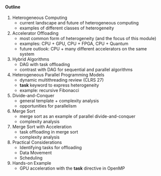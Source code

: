 #### Outline 

1. Heterogeneous Computing 
    - current landscape and future of heterogeneous computing 
    - examples of different classes of heterogeneity 
2. Accelerator Offloading 
     - most common form of heterogeneity (and the focus of this module) 
	 - examples: CPU + GPU, CPU + FPGA, CPU + Quantum 
	 - future outlook: CPU + many different accelerators on the same system  		 
3. Hybrid Algorithms 
    - DAG with task offloading 
	- contrast with DAG for sequential and parallel algorithms 
4. Heterogeneous Parallel Programming Models 
    - dynamic multithreading review (CLRS 27)
    - **task** keyword to express heterogeneity 	
    - example: recursive Fibonacci 
5. Divide-and-Conquer 
    - general template + complexity analysis 
    - opportunities for parallelism
6. Merge Sort 
    - merge sort as an example of parallel divide-and-conquer
	- complexity analysis 
7. Merge Sort with Acceleration 
    - task offloading in merge sort 
	- complexity analysis 
8. Practical Considerations 
    - Identifying tasks for offloading 
    - Data Movement
	- Scheduling
9. Hands-on Example 
    - GPU acceleration with the **task** directive in OpenMP

